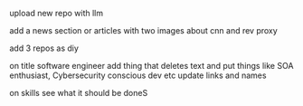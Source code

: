upload new repo with llm

add a news section or articles with two images about cnn and rev proxy

add 3 repos as diy

on title software engineer add thing that deletes text and put things like SOA enthusiast, Cybersecurity conscious dev etc
update links and names  

on skills see what it should be doneS
